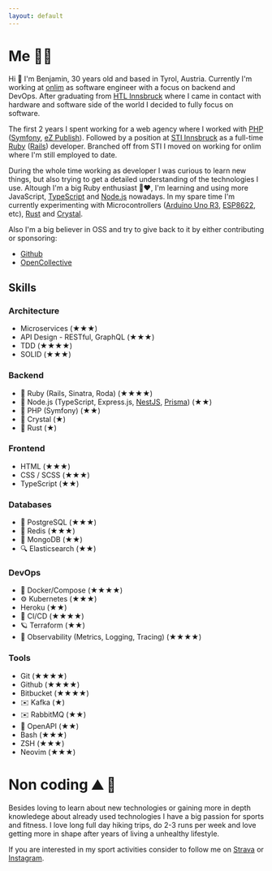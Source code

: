 ```yaml
---
layout: default
---
```

# Me 👨‍💻

Hi 👋 I'm Benjamin, 30 years old and based in Tyrol, Austria. Currently I'm working at [onlim](https://onlim.com/) as software engineer with a focus on backend and DevOps.
After graduating from [HTL Innsbruck](https://htlinn.ac.at/) where I came in contact with hardware and software side of the world I decided to fully focus on software.

The first 2 years I spent working for a web agency where I worked with [PHP](https://www.php.net/) ([Symfony](https://symfony.com/), [eZ Publish](https://github.com/ezsystems/ezpublish-community)).
Followed by a position at [STI Innsbruck](https://www.sti-innsbruck.at/) as a full-time [Ruby](https://www.ruby-lang.org/en/) ([Rails](https://rubyonrails.org/)) developer. Branched off from STI I moved on working for onlim where I'm still employed to date.

During the whole time working as developer I was curious to learn new things, but also trying to get a detailed understanding of the technologies I use. Altough I'm a big Ruby enthusiast 💎❤️, I'm learning and using more JavaScript, [TypeScript](https://www.typescriptlang.org/) and [Node.js](https://nodejs.dev/) nowadays. In my spare time I'm currently experimenting with Microcontrollers ([Arduino Uno R3](https://docs.arduino.cc/hardware/uno-rev3), [ESP8622](https://www.espressif.com/en/products/socs/esp8266), etc), [Rust](https://www.rust-lang.org/) and [Crystal](https://crystal-lang.org/).

Also I'm a big believer in OSS and try to give back to it by either contributing or sponsoring:
- [Github](https://github.com/tak1n)
- [OpenCollective](https://opencollective.com/benjamin-klotz)

## Skills

### Architecture

- Microservices (★★★)
- API Design - RESTful, GraphQL (★★★)
- TDD (★★★★) 
- SOLID (★★★)

### Backend

- 💎 Ruby (Rails, Sinatra, Roda) (★★★★)
- 🚀 Node.js (TypeScript, Express.js, [NestJS](https://nestjs.com), [Prisma](https://prisma.io)) (★★)
- 🐘 PHP (Symfony) (★★)
- 🔮 Crystal (★)
- 🦀 Rust (★)

### Frontend

- HTML (★★★)
- CSS / SCSS  (★★★)
- TypeScript (★★)

### Databases

- 🐘 PostgreSQL (★★★) 
- 🔑 Redis (★★★) 
- 📄 MongoDB (★★) 
- 🔍 Elasticsearch (★★) 

### DevOps

- 🕋 Docker/Compose (★★★★)
- ⚙️  Kubernetes (★★★)
- Heroku (★★)
- 🚢 CI/CD (★★★★)
- 🪐 Terraform (★★)
- 🔬 Observability (Metrics, Logging, Tracing) (★★★★)

### Tools

- Git (★★★★)
- Github (★★★★)
- Bitbucket (★★★★)
- ✉️  Kafka (★)
- ✉️  RabbitMQ (★★)
- 📃 OpenAPI (★★)
- Bash (★★★)
- ZSH (★★★)
- Neovim (★★★)

# Non coding ⛰️ 🏃

Besides loving to learn about new technologies or gaining more in depth knowledege about already used technologies I have a big passion for sports and fitness.
I love long full day hiking trips, do 2-3 runs per week and love getting more in shape after years of living a unhealthy lifestyle.

If you are interested in my sport activities consider to follow me on [Strava](https://www.strava.com/athletes/70701998) or [Instagram](https://www.instagram.com/bk_cupra/).
